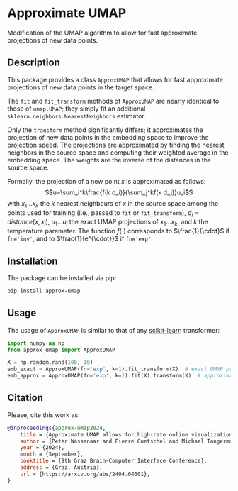 # Approximate UMAP

Modification of the UMAP algorithm to allow for fast approximate projections of
new data points.

## Description

This package provides a class `ApproxUMAP` that allows for fast approximate projections of new data points in the target
space.

The `fit` and `fit_transform` methods of `ApproxUMAP` are nearly identical to those of `umap.UMAP`;
they simply fit an additional `sklearn.neighbors.NearestNeighbors` estimator.

Only the `transform` method significantly differs; it approximates the projection of new data points
in the embedding space to improve the projection speed.
The projections are approximated by finding the nearest neighbors in the
source space and computing their weighted average in the embedding space.
The weights are the inverse of the distances in the source space.

Formally, the projection of a new point $x$ is approximated as follows:
$$u=\sum_i^k\frac{f(k d_i)}{\sum_j^kf(k d_j)}u_i$$
with $x_1\dots x_k$ the $k$ nearest neighbours of $x$ in the source space
among the points used for training (i.e., passed to `fit` or `fit_transform`),
$d_i=distance(x, x_i)$, $u_1\dots u_i$ the exact UMAP projections of $x_1\dots x_k$, and $k$ the temperature parameter.
The function $f(\cdot)$ corresponds to $\frac{1}{\cdot}$ if `fn='inv'`, and to $\frac{1}{e^{\cdot}}$ if `fn='exp'`.

## Installation

The package can be installed via pip:

```bash
pip install approx-umap
```

## Usage

The usage of `ApproxUMAP` is similar to that of any [scikit-learn](https://scikit-learn.org/stable/index.html)
transformer:

```python
import numpy as np
from approx_umap import ApproxUMAP

X = np.random.rand(100, 10)
emb_exact = ApproxUMAP(fn='exp', k=1).fit_transform(X)  # exact UMAP projections
emb_approx = ApproxUMAP(fn='exp', k=1).fit(X).transform(X)  # approximate UMAP projection
```

## Citation

Please, cite this work as:

```bibtex
@inproceedings{approx-umap2024,
    title = {Approximate UMAP allows for high-rate online visualization of high-dimensional data streams},
    author = {Peter Wassenaar and Pierre Guetschel and Michael Tangermann},
    year = {2024},
    month = {September},
    booktitle = {9th Graz Brain-Computer Interface Conference},
    address = {Graz, Austria},
    url = {https://arxiv.org/abs/2404.04001},
}
```